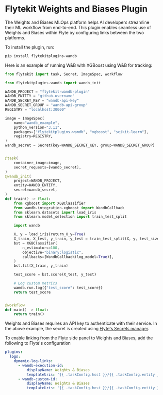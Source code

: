 # Flytekit Weights and Biases Plugin

The Weights and Biases MLOps platform helps AI developers streamline their ML workflow from end-to-end. This plugin
enables seamless use of Weights and Biases within Flyte by configuring links between the two platforms.

To install the plugin, run:

```bash
pip install flytekitplugins-wandb
```

Here is an example of running W&B with XGBoost using W&B for tracking:

```python
from flytekit import task, Secret, ImageSpec, workflow

from flytekitplugins.wandb import wandb_init

WANDB_PROJECT = "flytekit-wandb-plugin"
WANDB_ENTITY = "github-username"
WANDB_SECRET_KEY = "wandb-api-key"
WANDB_SECRET_GROUP = "wandb-api-group"
REGISTRY = "localhost:30000"

image = ImageSpec(
    name="wandb_example",
    python_version="3.11",
    packages=["flytekitplugins-wandb", "xgboost", "scikit-learn"],
    registry=REGISTRY,
)
wandb_secret = Secret(key=WANDB_SECRET_KEY, group=WANDB_SECRET_GROUP)


@task(
    container_image=image,
    secret_requests=[wandb_secret],
)
@wandb_init(
    project=WANDB_PROJECT,
    entity=WANDB_ENTITY,
    secret=wandb_secret,
)
def train() -> float:
    from xgboost import XGBClassifier
    from wandb.integration.xgboost import WandbCallback
    from sklearn.datasets import load_iris
    from sklearn.model_selection import train_test_split

    import wandb

    X, y = load_iris(return_X_y=True)
    X_train, X_test, y_train, y_test = train_test_split(X, y, test_size=0.2)
    bst = XGBClassifier(
        n_estimators=100,
        objective="binary:logistic",
        callbacks=[WandbCallback(log_model=True)],
    )
    bst.fit(X_train, y_train)

    test_score = bst.score(X_test, y_test)

    # Log custom metrics
    wandb.run.log({"test_score": test_score})
    return test_score


@workflow
def main() -> float:
    return train()
```

Weights and Biases requires an API key to authenticate with their service. In the above example,
the secret is created using
[Flyte's Secrets manager](https://docs.flyte.org/en/latest/user_guide/productionizing/secrets.html).

To enable linking from the Flyte side panel to Weights and Biases, add the following to Flyte's
configuration

```yaml
plugins:
  logs:
    dynamic-log-links:
      - wandb-execution-id:
          displayName: Weights & Biases
          templateUris: '{{ .taskConfig.host }}/{{ .taskConfig.entity }}/{{ .taskConfig.project }}/runs/{{ .executionName }}-{{ .nodeId }}-{{ .taskRetryAttempt }}'
      - wandb-custom-id:
          displayName: Weights & Biases
          templateUris: '{{ .taskConfig.host }}/{{ .taskConfig.entity }}/{{ .taskConfig.project }}/runs/{{ .taskConfig.id }}'
```
